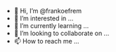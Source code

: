 - 👋 Hi, I’m @frankoefrem
- 👀 I’m interested in ...
- 🌱 I’m currently learning ...
- 💞️ I’m looking to collaborate on ...
- 📫 How to reach me ...

<!---
frankoefrem/frankoefrem is a ✨ special ✨ repository because its `README.md` (this file) appears on your GitHub profile.
You can click the Preview link to take a look at your changes.
--->
